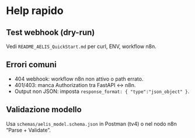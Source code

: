 # Help rapido

## Test webhook (dry-run)
Vedi `README_AELIS_QuickStart.md` per curl, ENV, workflow n8n.

## Errori comuni
- 404 webhook: workflow n8n non attivo o path errato.
- 401/403: manca Authorization tra FastAPI ↔ n8n.
- Output non JSON: imposta `response_format: { "type":"json_object" }`.

## Validazione modello
Usa `schemas/aelis_model.schema.json` in Postman (tv4) o nel nodo n8n “Parse + Validate”.